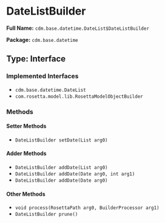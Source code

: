 # DateListBuilder

**Full Name:** `cdm.base.datetime.DateList$DateListBuilder`

**Package:** `cdm.base.datetime`

## Type: Interface

### Implemented Interfaces

- `cdm.base.datetime.DateList`
- `com.rosetta.model.lib.RosettaModelObjectBuilder`

### Methods

#### Setter Methods

- `DateListBuilder setDate(List arg0)`

#### Adder Methods

- `DateListBuilder addDate(List arg0)`
- `DateListBuilder addDate(Date arg0, int arg1)`
- `DateListBuilder addDate(Date arg0)`

#### Other Methods

- `void process(RosettaPath arg0, BuilderProcessor arg1)`
- `DateListBuilder prune()`

